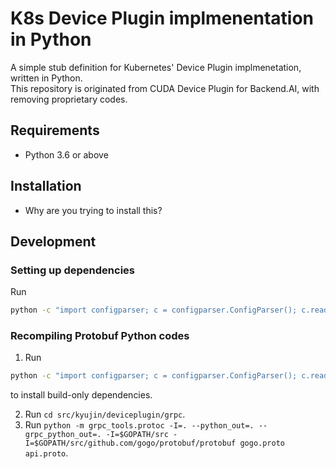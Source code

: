 # K8s Device Plugin implmenentation in Python

A simple stub definition for Kubernetes' Device Plugin implmenetation, written in Python.    
This repository is originated from CUDA Device Plugin for Backend.AI, with removing proprietary codes.

## Requirements
- Python 3.6 or above

## Installation
- Why are you trying to install this? 

## Development
### Setting up dependencies
Run 
```sh
python -c "import configparser; c = configparser.ConfigParser(); c.read('setup.cfg'); print(c['options']['install_requires'])" | xargs pip install
```

### Recompiling Protobuf Python codes
1. Run 
```sh
python -c "import configparser; c = configparser.ConfigParser(); c.read('setup.cfg'); print(c['options.extras_require']['build'])" | xargs pip install
```
to install build-only dependencies.

2. Run `cd src/kyujin/deviceplugin/grpc`.
3. Run `python -m grpc_tools.protoc -I=. --python_out=. --grpc_python_out=. -I=$GOPATH/src -I=$GOPATH/src/github.com/gogo/protobuf/protobuf gogo.proto api.proto`.
